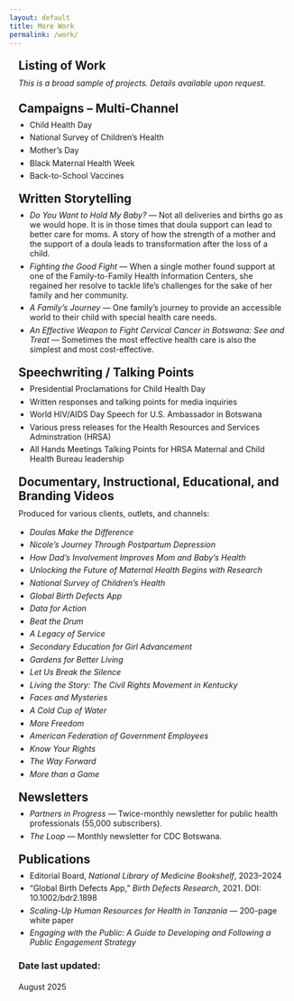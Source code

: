 ```yaml
---
layout: default
title: More Work
permalink: /work/
---
```

<style>
/* Scoped to this page only */
#work {
  /* 70ch ≈ ~70 characters per line: readable and centered */
  max-width: 85ch;
  margin: 0 auto;           /* centers the block = left/right margins */
  padding: 0 1rem;          /* a little breathing room on the sides */
}

/* Niceties for headings and lists */
#work h1, #work h2 { margin: 1.25rem 0 .5rem; }
#work p { margin: 0 0 .75rem; line-height: 1.6; }
#work ul { margin: .25rem 0 1rem; padding-left: 1.25rem; }
#work li + li { margin-top: .35rem; }

/* Optional: slightly wider on large screens, still centered */
@media (min-width: 1200px) {
  #work { max-width: 78ch; }
}
</style>

<section id="work" markdown="1">

# Listing of Work
_This is a broad sample of projects. Details available upon request._

## Campaigns – Multi-Channel
- Child Health Day
- National Survey of Children’s Health
- Mother’s Day
- Black Maternal Health Week
- Back-to-School Vaccines

## Written Storytelling
- _Do You Want to Hold My Baby?_ — Not all deliveries and births go as we would hope. It is in those times that doula support can lead to better care for moms. A story of how the strength of a mother and the support of a doula leads to transformation after the loss of a child.
- _Fighting the Good Fight_ — When a single mother found support at one of the Family-to-Family Health Information Centers, she regained her resolve to tackle life’s challenges for the sake of her family and her community.
- _A Family’s Journey_ — One family’s journey to provide an accessible world to their child with special health care needs.
- _An Effective Weapon to Fight Cervical Cancer in Botswana: See and Treat_ — Sometimes the most effective health care is also the simplest and most cost-effective.

## Speechwriting / Talking Points
- Presidential Proclamations for Child Health Day
- Written responses and talking points for media inquiries
- World HIV/AIDS Day Speech for U.S. Ambassador in Botswana
- Various press releases for the Health Resources and Services Adminstration (HRSA)
- All Hands Meetings Talking Points for HRSA Maternal and Child Health Bureau leadership

## Documentary, Instructional, Educational, and Branding Videos
Produced for various clients, outlets, and channels:
- _Doulas Make the Difference_
- _Nicole’s Journey Through Postpartum Depression_
- _How Dad’s Involvement Improves Mom and Baby’s Health_
- _Unlocking the Future of Maternal Health Begins with Research_
- _National Survey of Children’s Health_
- _Global Birth Defects App_
- _Data for Action_
- _Beat the Drum_
- _A Legacy of Service_
- _Secondary Education for Girl Advancement_
- _Gardens for Better Living_
- _Let Us Break the Silence_
- _Living the Story: The Civil Rights Movement in Kentucky_
- _Faces and Mysteries_
- _A Cold Cup of Water_
- _More Freedom_
- _American Federation of Government Employees_
- _Know Your Rights_
- _The Way Forward_
- _More than a Game_

## Newsletters
- _Partners in Progress_ — Twice-monthly newsletter for public health professionals (55,000 subscribers).
- _The Loop_ — Monthly newsletter for CDC Botswana.

## Publications
- Editorial Board, *National Library of Medicine Bookshelf*, 2023–2024  
- “Global Birth Defects App,” *Birth Defects Research*, 2021. DOI: 10.1002/bdr2.1898  
- *Scaling-Up Human Resources for Health in Tanzania* — 200-page white paper  
- *Engaging with the Public: A Guide to Developing and Following a Public Engagement Strategy*

### Date last updated:
August 2025

